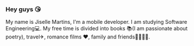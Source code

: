 ### Hey guys 😘

My name is Jiselle Martins, I'm a mobile developer. I am studying Software Engineering💻.
My free time is divided into books 📚(I am passionate about poetry), travel✈, romance films ❤, family and friends👨‍👩‍👧‍👧. 
